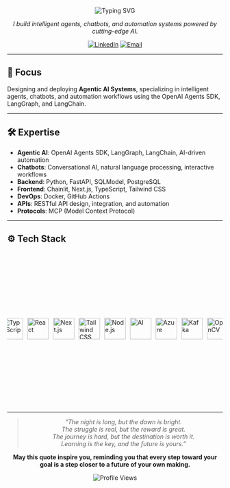 <p align="center">
  <img src="https://readme-typing-svg.demolab.com?font=Fira+Code&size=24&pause=1000&color=58A6FF&center=true&vCenter=true&width=435&lines=Hello+I'm+Hammad;Agentic+AI+Architect;Building+Intelligent+Agents" alt="Typing SVG" />
</p>

<p align="center">
  <em>I build intelligent agents, chatbots, and automation systems powered by cutting-edge AI.</em>
</p>

<p align="center">
  <a href="https://linkedin.com/in/devhammad0"><img src="https://img.shields.io/badge/LinkedIn-0077B5?style=flat-square&logo=linkedin&logoColor=white" alt="LinkedIn"></a>
  <a href="mailto:mhammad.inbox@gmail.com"><img src="https://img.shields.io/badge/Email-D14836?style=flat-square&logo=gmail&logoColor=white" alt="Email"></a>
</p>

---

## 🌟 Focus

Designing and deploying **Agentic AI Systems**, specializing in intelligent agents, chatbots, and automation workflows using the OpenAI Agents SDK, LangGraph, and LangChain.

---

## 🛠 Expertise

- **Agentic AI**: OpenAI Agents SDK, LangGraph, LangChain, AI-driven automation  
- **Chatbots**: Conversational AI, natural language processing, interactive workflows  
- **Backend**: Python, FastAPI, SQLModel, PostgreSQL  
- **Frontend**: Chainlit, Next.js, TypeScript, Tailwind CSS  
- **DevOps**: Docker, GitHub Actions  
- **APIs**: RESTful API design, integration, and automation
- **Protocols**: MCP (Model Context Protocol)

---

## ⚙️ Tech Stack

<div style="
  display: flex;
  flex-wrap: nowrap;
  align-items: center;
  justify-content: center;
  gap: 10px;
  overflow-x: auto;
  padding: 1rem;
">
  <!-- Skill icons as individual images -->
  <img src="https://skillicons.dev/icons?i=python"      width="50" alt="Python" />
  <img src="https://skillicons.dev/icons?i=fastapi"     width="50" alt="FastAPI" />
  <img src="https://skillicons.dev/icons?i=postgresql"  width="50" alt="PostgreSQL" />
  <img src="https://skillicons.dev/icons?i=docker"      width="50" alt="Docker" />
  <img src="https://skillicons.dev/icons?i=js"          width="50" alt="JavaScript" />
  <img src="https://skillicons.dev/icons?i=ts"          width="50" alt="TypeScript" />
  <img src="https://skillicons.dev/icons?i=react"       width="50" alt="React" />
  <img src="https://skillicons.dev/icons?i=nextjs"      width="50" alt="Next.js" />
  <img src="https://skillicons.dev/icons?i=tailwind"    width="50" alt="Tailwind CSS" />
  <img src="https://skillicons.dev/icons?i=nodejs"      width="50" alt="Node.js" />
  <img src="https://skillicons.dev/icons?i=ai"          width="50" alt="AI" />
  <img src="https://skillicons.dev/icons?i=azure"       width="50" alt="Azure" />
  <img src="https://skillicons.dev/icons?i=kafka"       width="50" alt="Kafka" />
  <img src="https://skillicons.dev/icons?i=opencv"      width="50" alt="OpenCV" />
  <img src="https://skillicons.dev/icons?i=npm"         width="50" alt="npm" />
  <img src="https://skillicons.dev/icons?i=pnpm"        width="50" alt="pnpm" />
  <img src="https://skillicons.dev/icons?i=powershell"  width="50" alt="PowerShell" />
  <img src="https://skillicons.dev/icons?i=bash"        width="50" alt="Bash" />

  <!-- Lobehub registry icons -->
  <img src="https://registry.npmmirror.com/@lobehub/icons-static-png/latest/files/dark/openai.png"
       width="50" alt="OpenAI" />
  <img src="https://registry.npmmirror.com/@lobehub/icons-static-png/latest/files/dark/gemini-color.png"
       width="50" alt="Gemini" />
  <img src="https://registry.npmmirror.com/@lobehub/icons-static-png/latest/files/dark/langchain.png"
       width="50" alt="LangChain" />
  <img src="https://registry.npmmirror.com/@lobehub/icons-static-png/latest/files/dark/langgraph.png"
       width="50" alt="LangGraph" />
  <img src="https://registry.npmmirror.com/@lobehub/icons-static-png/latest/files/dark/mcp.png"
       width="50" alt="MCP" />
  <img src="https://registry.npmmirror.com/@lobehub/icons-static-png/latest/files/dark/cursor.png"
       width="50" alt="Cursor" />
</div>

---

<blockquote align="center">
  <em>
    “The night is long, but the dawn is bright.<br/>
    The struggle is real, but the reward is great.<br/>
    The journey is hard, but the destination is worth it.<br/>
    Learning is the key, and the future is yours.”
  </em>
</blockquote>

<p align="center">
  <strong>
    May this quote inspire you, reminding you that every step toward your goal  
    is a step closer to a future of your own making.
  </strong>
</p>


<p align="center">
  <img src="https://komarev.com/ghpvc/?username=devhammad0&label=Profile%20Views&color=58A6FF&style=flat-square" alt="Profile Views" />
</p>
